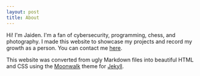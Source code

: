 ```yaml
---
layout: post
title: About
---
```


Hi! I'm Jaiden. I'm a fan of cybersecurity, programming, chess, and photography. I made this website to showcase my projects and record my growth as a person. You can contact me [here](contact).

This website was converted from ugly Markdown files into beautiful HTML and CSS using the [Moonwalk](https://github.com/abhinavs/moonwalk) theme for [Jekyll](https://jekyllrb.com).